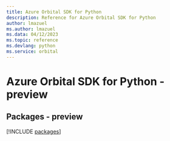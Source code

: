 ```yaml
---
title: Azure Orbital SDK for Python
description: Reference for Azure Orbital SDK for Python
author: lmazuel
ms.author: lmazuel
ms.data: 04/12/2023
ms.topic: reference
ms.devlang: python
ms.service: orbital
---
```

# Azure Orbital SDK for Python - preview
## Packages - preview
[!INCLUDE [packages](orbital-index.md)]